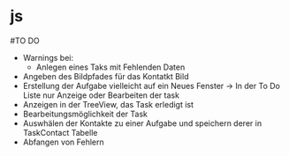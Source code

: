 # js

#TO DO

- Warnings bei:
  - Anlegen eines Taks mit Fehlenden Daten
- Angeben des Bildpfades für das Kontatkt Bild
- Erstellung der Aufgabe vielleicht auf ein Neues Fenster
  -> In der To Do Liste nur Anzeige oder Bearbeiten der task
- Anzeigen in der TreeView, das Task erledigt ist
- Bearbeitungsmöglichkeit der Task
- Auswhälen der Kontakte zu einer Aufgabe und speichern derer in TaskContact Tabelle
- Abfangen von Fehlern
